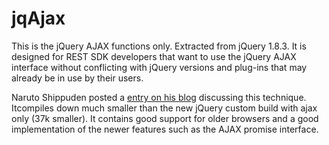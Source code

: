 jqAjax
======

This is the jQuery AJAX functions only.  Extracted from jQuery 1.8.3.   It is designed for REST SDK developers that want to use the jQuery AJAX interface without conflicting with jQuery versions and plug-ins that may already be in use by their users.  

Naruto Shippuden posted a [entry on his blog](http://noypi-linux.blogspot.com/2013/05/build-jquery-with-ajax-only.html) discussing this technique.  Itcompiles down much smaller than the new jQuery custom build with ajax only (37k smaller).  It contains good support for older browsers and a good implementation of the newer features such as the AJAX promise interface.


